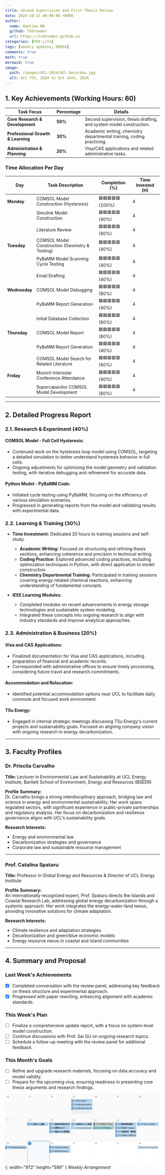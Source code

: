 ```yaml
---
title: Second Supervision and First Thesis Review  
date: 2024-10-15 00:00:00 +0000  
author:  
  name: Haotian MA  
  github: TSdreamer  
  url: https://tsdreamer.github.io  
categories: [PhD Life]  
tags: [weekly updates, DMEEA]  
comments: true  
math: true  
mermaid: true  
image:  
  path: /images/UCL-2024/UCL-Decarbon.jpg  
  alt: Oct 7th, 2024 to Oct 14th, 2024  
---
```


## 1. Key Achievements (Working Hours: 60)

| **Task Focus**                     | **Percentage** | **Details**                                                                                 |
|------------------------------------|----------------|---------------------------------------------------------------------------------------------|
| **Core Research & Development**    | **50%**        | Second supervision, thesis drafting, and system model construction.                         |
| **Professional Growth & Learning** | **30%**        | Academic writing, chemistry departmental training, coding practicing.                       |
| **Administration & Planning**      | **20%**        | Visa/CAS applications and related administrative tasks.                                     |

### Time Allocation Per Day

| **Day**       | **Task Description**                                | **Completion (%)** | **Time Invested (H)** |
|---------------|-----------------------------------------------------|--------------------|-----------------------|
| **Monday**    | COMSOL Model Construction (Hysteresis)              | 🟩🟩🟩🟩🟩 (100%)  | 4                     |
|               | Simulink Model Construction                         | 🟩🟩🟥🟥🟥 (40%)   | 4                     |
|               | Literature Review                                   | 🟩🟩🟩🟩🟥 (80%)   | 4                     |
| **Tuesday**   | COMSOL Model Construction (Geometry & Testing)      | 🟩🟩🟥🟥🟥 (40%)   | 4                     |
|               | PyBaMM Model Scanning Cycle Testing                 | 🟩🟩🟥🟥🟥 (40%)   | 4                     |
|               | Email Drafting                                      | 🟩🟩🟥🟥🟥 (40%)   | 4                     |
| **Wednesday** | COMSOL Model Debugging                              | 🟩🟩🟩🟩🟥 (80%)   | 4                     |
|               | PyBaMM Report Generation                            | 🟩🟩🟥🟥🟥 (40%)   | 4                     |
|               | Initial Database Collection                         | 🟩🟩🟩🟩🟥 (80%)   | 4                     |
| **Thursday**  | COMSOL Model Report                                 | 🟩🟩🟩🟩🟥 (80%)   | 4                     |
|               | PyBaMM Report Generation                            | 🟩🟩🟥🟥🟥 (40%)   | 4                     |
|               | COMSOL Model Search for Related Literature          | 🟩🟩🟩🟥🟥 (60%)   | 4                     |
| **Friday**    | Munich Intersolar Conference Attendance             | 🟩🟩🟥🟥🟥 (40%)   | 4                     |
|               | Supercapacitor COMSOL Model Development             | 🟩🟩🟩🟥🟥 (60%)   | 4                     |

---

## 2. Detailed Progress Report

### 2.1. Research & Experiment (40%)

#### COMSOL Model - Full Cell Hysteresis:
- Continued work on the hysteresis loop model using COMSOL, targeting a detailed simulation to better understand hysteresis behavior in full cells.
- Ongoing adjustments for optimizing the model geometry and validation testing, with iterative debugging and refinement for accurate data.

#### Python Model - PyBaMM Code:
- Initiated cycle testing using PyBaMM, focusing on the efficiency of various simulation scenarios.
- Progressed in generating reports from the model and validating results with experimental data.

### 2.2. Learning & Training (30%)

- **Time Investment:** Dedicated 20 hours to training sessions and self-study.
  - **Academic Writing:** Focused on structuring and refining thesis sections, enhancing coherence and precision in technical writing.
  - **Coding Practice:** Explored advanced coding practices, including optimization techniques in Python, with direct application to model construction.
  - **Chemistry Departmental Training:** Participated in training sessions covering energy-related chemical reactions, enhancing understanding of fundamental concepts.

- **IEEE Learning Modules:**
  - Completed modules on recent advancements in energy storage technologies and sustainable system modeling.
  - Integrated these concepts into ongoing research to align with industry standards and improve analytical approaches.

### 2.3. Administration & Business (20%)

#### Visa and CAS Applications:
- Finalized documentation for Visa and CAS applications, including preparation of financial and academic records.
- Corresponded with administrative offices to ensure timely processing, considering future travel and research commitments.

#### Accommodation and Relocation:
- Identified potential accommodation options near UCL to facilitate daily commute and focused work environment.
  
#### TSu Energy:
- Engaged in internal strategic meetings discussing TSu Energy's current projects and sustainability goals. Focused on aligning company vision with ongoing research in energy decarbonization.

---

## 3. Faculty Profiles

### Dr. Priscila Carvalho

**Title:** Lecturer in Environmental Law and Sustainability at UCL Energy Institute, Bartlett School of Environment, Energy and Resources (BSEER)  

**Profile Summary:**  
Dr. Carvalho brings a strong interdisciplinary approach, bridging law and science in energy and environmental sustainability. Her work spans regulated sectors, with significant experience in public-private partnerships and regulatory analysis. Her focus on decarbonization and resilience governance aligns with UCL’s sustainability goals.

**Research Interests:**  
- Energy and environmental law
- Decarbonization strategies and governance
- Corporate law and sustainable resource management

---

### Prof. Catalina Spataru

**Title:** Professor in Global Energy and Resources & Director of UCL Energy Institute  

**Profile Summary:**  
An internationally recognized expert, Prof. Spataru directs the Islands and Coastal Research Lab, addressing global energy decarbonization through a systemic approach. Her work integrates the energy-water-land nexus, providing innovative solutions for climate adaptation.

**Research Interests:**  
- Climate resilience and adaptation strategies
- Decarbonization and green/blue economic models
- Energy resource nexus in coastal and island communities

---

## 4. Summary and Proposal

### Last Week's Achievements
- [x] Completed conversation with the review panel, addressing key feedback on thesis structure and experimental approach.
- [x] Progressed with paper rewriting, enhancing alignment with academic standards.

### This Week's Plan
- [ ] Finalize a comprehensive update report, with a focus on system-level model construction.
- [ ] Continue discussions with Prof. Sai GU on ongoing research topics.
- [ ] Schedule a follow-up meeting with the review panel for additional feedback.

### This Month's Goals
- [ ] Refine and upgrade research materials, focusing on data accuracy and model validity.
- [ ] Prepare for the upcoming viva, ensuring readiness in presenting core thesis arguments and research findings.

![Desktop View](/images/June-2024/1706-2506.png){: width="972" height="589" }
_Weekly Arrangement_
